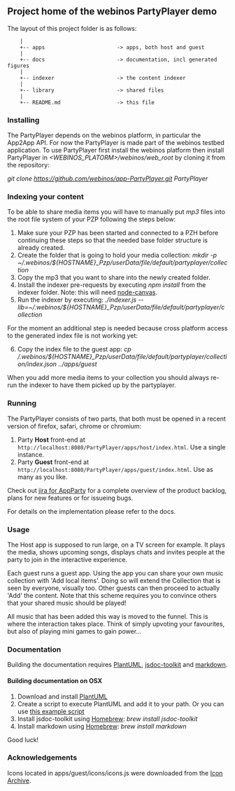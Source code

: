 <!--
This file is part of webinos platform.

Licensed under the Apache License, Version 2.0 (the "License");
you may not use this file except in compliance with the License.
You may obtain a copy of the License at

http://www.apache.org/licenses/LICENSE-2.0

Unless required by applicable law or agreed to in writing, software
distributed under the License is distributed on an "AS IS" BASIS,
WITHOUT WARRANTIES OR CONDITIONS OF ANY KIND, either express or implied.
See the License for the specific language governing permissions and
limitations under the License.

(C) Copyright 2012, TNO

Author Victor Klos
-->

## Project home of the webinos PartyPlayer demo

The layout of this project folder is as follows:

        |
        +-- apps                       -> apps, both host and guest
        |
        +-- docs                       -> documentation, incl generated figures
        |
        +-- indexer                    -> the content indexer
        |
        +-- library                    -> shared files
        |
        +-- README.md                  -> this file

### Installing

The PartyPlayer depends on the webinos platform, in particular the App2App API. For now the PartyPlayer is made part of the webinos testbed application. To use PartyPlayer first install the webinos platform then install PartyPlayer in *<WEBINOS_PLATORM>/webinos/web_root* by cloning it from the repository:

*git clone https://github.com/webinos/app-PartyPlayer.git PartyPlayer*

### Indexing your content

To be able to share media items you will have to manually put *mp3* files into the root file system of your PZP following the steps below:

1. Make sure your PZP has been started and connected to a PZH before continuing these steps so that the needed base folder structure is already created.
2. Create the folder that is going to hold your media collection: *mkdir -p ~/.webinos/${HOSTNAME}_Pzp/userData/file/default/partyplayer/collection*
3. Copy the mp3 that you want to share into the newly created folder.
4. Install the indexer pre-requests by executing *npm install* from the indexer folder. Note: this will need [node-canvas](https://github.com/learnboost/node-canvas).
5. Run the indexer by executing: *./indexer.js --lib=~/.webinos/${HOSTNAME}_Pzp/userData/file/default/partyplayer/collection*

For the moment an additional step is needed because cross platform access to the generated index file is not working yet:

6. Copy the index file to the guest app: *cp /.webinos/${HOSTNAME}_Pzp/userData/file/default/partyplayer/collection/index.json ../apps/guest*

When you add more media items to your collection you should always re-run the indexer to have them picked up by the partyplayer.

### Running

The PartyPlayer consists of two parts, that both must be opened in a recent version of firefox, safari, chrome or chromium:

1. Party **Host** front-end at `http://localhost:8080/PartyPlayer/apps/host/index.html`. Use a single instance.
2. Party **Guest** front-end at `http://localhost:8080/PartyPlayer/apps/guest/index.html`. Use as many as you like.

Check out [jira for AppParty](http://jira.webinos.org/browse/APPPARTY) for a complete overview of the product backlog, plans for new features or for issueing bugs.

For details on the implementation please refer to the docs.

### Usage

The Host app is supposed to run large, on a TV screen for example. It plays the media, shows upcoming songs, displays chats and invites people at the party to join in the interactive experience.

Each guest runs a guest app. Using the app you can share your own music collection with 'Add local items'. Doing so will extend the Collection that is seen by everyone, visually too. Other guests can then proceed to actually 'Add' the content. Note that this scheme requires you to convince others that your shared music should be played!

All music that has been added this way is moved to the funnel. This is where the interaction takes place. Think of simply upvoting your favourites, but also of playing mini games to gain power...

### Documentation

Building the documentation requires [PlantUML](http://plantuml.sourceforge.net/), [jsdoc-toolkit](https://code.google.com/p/jsdoc-toolkit/) and [markdown](http://daringfireball.net/projects/markdown/).

#### Building documentation on OSX

1. Download and install [PlantUML](http://plantuml.sourceforge.net/)
2. Create a script to execute PlantUML and add it to your path. Or you can use [this example script](https://gist.github.com/4502562)
3. Install jsdoc-toolkit using [Homebrew](http://mxcl.github.com/homebrew/): *brew install jsdoc-toolkit*
4. Install markdown using [Homebrew](http://mxcl.github.com/homebrew/): *brew install markdown*

Good luck!

### Acknowledgements

Icons located in apps/guest/icons/icons.js were downloaded from the [Icon Archive](http://www.iconarchive.com/).

